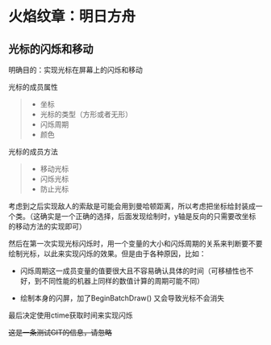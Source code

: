 # 火焰纹章：明日方舟

## 光标的闪烁和移动

明确目的：实现光标在屏幕上的闪烁和移动

光标的成员属性

> * 坐标
> * 光标的类型（方形或者无形）
> * 闪烁周期
> * 颜色

光标的成员方法

> * 移动光标
> * 闪烁光标
> * 防止光标

考虑到之后实现敌人的索敌是可能会用到曼哈顿距离，所以考虑把坐标给封装成一个类。（这确实是一个正确的选择，后面发现绘制时，y轴是反向的只需要改坐标的移动方法的实现即可）

然后在第一次实现光标闪烁时，用一个变量的大小和闪烁周期的关系来判断要不要绘制光标，以此来实现闪烁的效果。但是由于各种原因，比如：

* 闪烁周期这一成员变量的值要很大且不容易确认具体的时间（可移植性也不好，到不同性能的机器上同样的数值计算的周期可能不同）

* 绘制本身的闪屏，加了BeginBatchDraw() 又会导致光标不会消失

最后决定使用ctime获取时间来实现闪烁

~~这是一条测试GIT的信息，请忽略~~